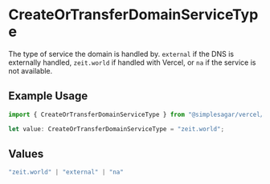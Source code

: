 # CreateOrTransferDomainServiceType

The type of service the domain is handled by. `external` if the DNS is externally handled, `zeit.world` if handled with Vercel, or `na` if the service is not available.

## Example Usage

```typescript
import { CreateOrTransferDomainServiceType } from "@simplesagar/vercel/models/createortransferdomainop.js";

let value: CreateOrTransferDomainServiceType = "zeit.world";
```

## Values

```typescript
"zeit.world" | "external" | "na"
```